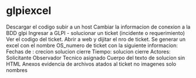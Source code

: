 # glpiexcel
Descargar el codigo subir a un host
Cambiar la informacion de conexion a la BDD glpi
Ingresar a GLPI -  solucionar un ticket (incidente o requerimiento)
Ver el codigo del ticket.
Abrir a web y dijitar el nro de ticket.
Se generar un excel con el nombre OS_numero de ticket con la siguiente informacion:
 Fechas de :
   crecion
   solucion
   cierre
 Tiempo:
   solucion 
   cierre
 Actores:
   Solicitante
   Observador
   Tecnico asignado
 Cuerpo del texto de solucion sin HTML
 Anexos evidencia de archivos atados al ticket no imagenes solo nombres
 
